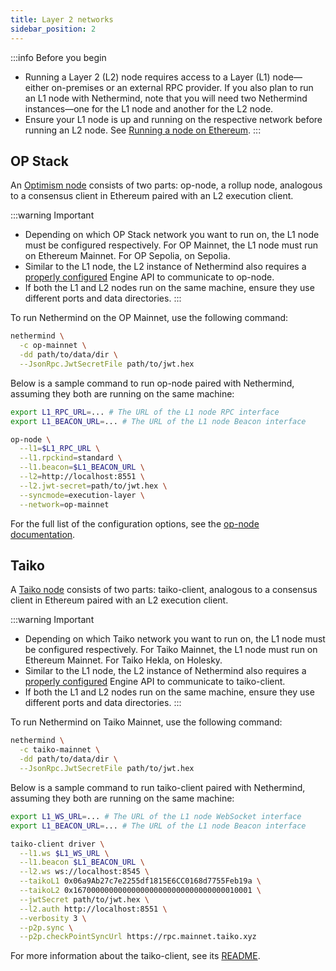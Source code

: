 ```yaml
---
title: Layer 2 networks
sidebar_position: 2
---
```


:::info Before you begin
- Running a Layer 2 (L2) node requires access to a Layer (L1) node—either on-premises or an external RPC provider. If you also plan to run an L1 node with Nethermind, note that you will need two Nethermind instances—one for the L1 node and another for the L2 node.
- Ensure your L1 node is up and running on the respective network before running an L2 node. See [Running a node on Ethereum](running-node.md#ethereum).
:::

## OP Stack

An [Optimism node](https://docs.optimism.io/builders/node-operators/architecture) consists of two parts: op-node, a rollup node, analogous to a consensus client in Ethereum paired with an L2 execution client.

:::warning Important
- Depending on which OP Stack network you want to run on, the L1 node must be configured respectively. For OP Mainnet, the L1 node must run on Ethereum Mainnet. For OP Sepolia, on Sepolia.
- Similar to the L1 node, the L2 instance of Nethermind also requires a [properly configured](consensus-clients.md#configuring-json-rpc-interface) Engine API to communicate to op-node.
- If both the L1 and L2 nodes run on the same machine, ensure they use different ports and data directories.
:::

To run Nethermind on the OP Mainnet, use the following command:

```bash
nethermind \
  -c op-mainnet \
  -dd path/to/data/dir \
  --JsonRpc.JwtSecretFile path/to/jwt.hex
```

Below is a sample command to run op-node paired with Nethermind, assuming they both are running on the same machine:

```bash
export L1_RPC_URL=... # The URL of the L1 node RPC interface
export L1_BEACON_URL=... # The URL of the L1 node Beacon interface

op-node \
  --l1=$L1_RPC_URL \
  --l1.rpckind=standard \
  --l1.beacon=$L1_BEACON_URL \
  --l2=http://localhost:8551 \
  --l2.jwt-secret=path/to/jwt.hex \
  --syncmode=execution-layer \
  --network=op-mainnet
```

For the full list of the configuration options, see the [op-node documentation](https://docs.optimism.io/builders/node-operators/configuration/consensus-config).

## Taiko

A [Taiko node](https://docs.taiko.xyz/core-concepts/taiko-nodes/) consists of two parts: taiko-client, analogous to a consensus client in Ethereum paired with an L2 execution client.

:::warning Important
- Depending on which Taiko network you want to run on, the L1 node must be configured respectively. For Taiko Mainnet, the L1 node must run on Ethereum Mainnet. For Taiko Hekla, on Holesky.
- Similar to the L1 node, the L2 instance of Nethermind also requires a [properly configured](consensus-clients.md#configuring-json-rpc-interface) Engine API to communicate to taiko-client.
- If both the L1 and L2 nodes run on the same machine, ensure they use different ports and data directories.
:::

To run Nethermind on Taiko Mainnet, use the following command:

```bash
nethermind \
  -c taiko-mainnet \
  -dd path/to/data/dir \
  --JsonRpc.JwtSecretFile path/to/jwt.hex
```

Below is a sample command to run taiko-client paired with Nethermind, assuming they both are running on the same machine:

```bash
export L1_WS_URL=... # The URL of the L1 node WebSocket interface
export L1_BEACON_URL=... # The URL of the L1 node Beacon interface

taiko-client driver \
  --l1.ws $L1_WS_URL \
  --l1.beacon $L1_BEACON_URL \
  --l2.ws ws://localhost:8545 \
  --taikoL1 0x06a9Ab27c7e2255df1815E6CC0168d7755Feb19a \
  --taikoL2 0x1670000000000000000000000000000000010001 \
  --jwtSecret path/to/jwt.hex \
  --l2.auth http://localhost:8551 \
  --verbosity 3 \
  --p2p.sync \
  --p2p.checkPointSyncUrl https://rpc.mainnet.taiko.xyz
```

For more information about the taiko-client, see its [README](https://github.com/taikoxyz/taiko-mono/tree/main/packages/taiko-client#readme).
